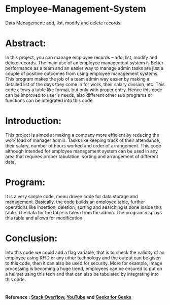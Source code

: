 # Employee-Management-System
Data Management: add, list,  modify and delete records.
# Abstract:
In this project, you can manage employee records – add, list, 
modify and delete records. The main use of an employee 
management system is Better performance as a team and an easier 
way to manage admin tasks are just a couple of positive outcomes 
from using employee management systems. This program makes 
the job of a team admin way easier by making a detailed list of the 
days they come in for work, their salary division, etc. This code 
allows a table like format, but only with proper entry. Hence this 
code can be improved to user's needs, also different other sub 
programs or functions can be integrated into this code.
# Introduction:
This project is aimed at making a company more efficient by 
reducing the work load of manager admin. Tasks like keeping track 
of their attendance, their salary, number of hours worked and order 
of arrangement. This code although intended for employee 
management system can be used in any area that requires proper 
tabulation, sorting and arrangement of different data.
# Program:
It is a very simple code, menu driven code for data storage and 
management. Basically, the code builds an employee table, further 
operations like insertion, deletion, sorting and searching is done 
inside this table. The data for the table is taken from the admin. The 
program displays this table and allows for modification.
# Conclusion:
Into this code we could add a flag variable, that is to check the 
validity of an employee using RFID or any other technology and the 
output can be given to this code, then it can also be used for 
security. More for example, Image processing is becoming a huge 
trend, employees can be ensured to put on a helmet using this tech 
and that can also be tabulated by integrating into this code.
#
**Reference : [Stack Overflow](https://stackoverflow.com/questions/39606186/python-class-employee-management-system), [YouTube](https://www.youtube.com/watch?v=rG_RwGQZvgg) and [Geeks for Geeks](https://www.geeksforgeeks.org/program-for-employee-management-system/)**<br/>
